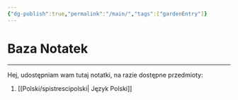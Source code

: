 ```yaml
---
{"dg-publish":true,"permalink":"/main/","tags":["gardenEntry"]}
---
```


# Baza Notatek
----
Hej, udostępniam wam tutaj notatki, na razie dostępne przedmioty:
1. [[Polski/spistrescipolski\| Język Polski]]
